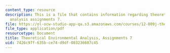 ```yaml
---
content_type: resource
description: This is a file that contains information regarding theoretical environmental
  analysis assignments 7.
file: https://ol-ocw-studio-app-qa.s3.amazonaws.com/courses/12-009j-theoretical-environmental-analysis-spring-2015/7426c97f635bce74d9df083236607c45_MIT12_009JS15_pset7.pdf
file_type: application/pdf
resourcetype: Document
title: Theoretical Environmental Analysis, Assignments 7
uid: 7426c97f-635b-ce74-d9df-083236607c45
---
```

